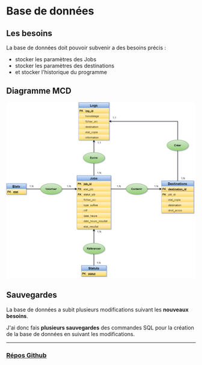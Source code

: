 # Base de données

## Les besoins

La base de données doit pouvoir subvenir a des besoins précis :

- stocker les paramètres des Jobs
- stocker les paramètres des destinations
- et stocker l'historique du programme

## Diagramme MCD
![MCD BDD.png](/img/vtomjob/MCD-BDD.png)

## Sauvegardes

La base de données a subit plusieurs modifications suivant les **nouveaux besoins**.

J'ai donc fais **plusieurs sauvegardes** des commandes SQL pour la création de la base de données en suivant les modifications.

---

### **[Répos Github](https://github.com/Thibault53/VTOMJOB)**